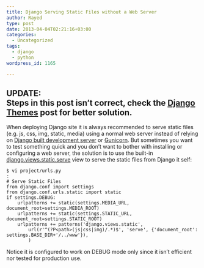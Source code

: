 ```yaml
---
title: Django Serving Static Files without a Web Server
author: Rayed
type: post
date: 2013-04-04T02:21:16+03:00
categories:
  - Uncategorized
tags:
  - django
  - python
wordpress_id: 1165

---
```

<h2>UPDATE:<br />
Steps in this post isn&#8217;t correct, check the <a href="http://rayed.com/wordpress/?p=1650">Django Themes</a> post for better solution.</h2>
<p>When deploying Django site it is always recommended to serve static files (e.g. js, css, img, static, media) using a normal web server instead of relying on <a href="https://docs.djangoproject.com/en/dev/ref/django-admin/#runserver-port-or-address-port">Django built development server</a> or <a href="http://gunicorn.org/">Gunicorn</a>. But sometimes you want to test something quick and you don&#8217;t want to bother with installing or configuring a web server, the solution is to use the built-in <a href="https://docs.djangoproject.com/en/1.4/howto/static-files/#django.views.static.serve">django.views.static.serve</a> view to serve the static files from Django it self:</p>
<pre><code>$ vi project/urls.py
:
# Serve Static Files 
from django.conf import settings
from django.conf.urls.static import static
if settings.DEBUG:
    urlpatterns += static(settings.MEDIA_URL, document_root=settings.MEDIA_ROOT)
    urlpatterns += static(settings.STATIC_URL, document_root=settings.STATIC_ROOT)
    urlpatterns += patterns('django.views.static',
        url(r'^(?P&lt;path&gt;(js|css|img)/.*)$', 'serve', {'document_root':  settings.BASE_DIR+'/../www'}),
        )
</code></pre>
<p>Notice it is configured to work on DEBUG mode only since it isn&#8217;t efficient nor tested for production use.</p>
